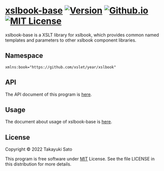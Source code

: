 # [xslbook-base][repo-url] [![Version][ver-image]][api-url] [![Github.io][io-image]][io-url] [![MIT License][mit-image]][mit-url]

xslbook-base is a XSLT library for xslbook, which provides common named templates and parameters to other xslbook component libraries.


## Namespace

`xmlns:book="https://github.com/xslet/year/xslbook"`


## API

The API document of this program is [here][api-url].


## Usage

The document about usage of xslbook-base is [here][usage-url].


## License

Copyright &copy; 2022 Takayuki Sato

This program is free software under [MIT][mit-url] License.
See the file LICENSE in this distribution for more details.


[repo-url]: https://github.com/xslet/xslbook-base
[io-image]: https://img.shields.io/badge/HP-github.io-ff8888.svg
[io-url]: https://xslet.github.io/xslbook-base
[ver-image]: https://img.shields.io/badge/version-0.1.0-blue.svg
[mit-image]: https://img.shields.io/badge/license-MIT-green.svg
[mit-url]: https://opensource.org/licenses/MIT
[api-url]: https://xslet.github.io/xslbook-base/api/xslbook-base.xml
[usage-url]: https://xslet.github.io/xslbook-base/#usage
